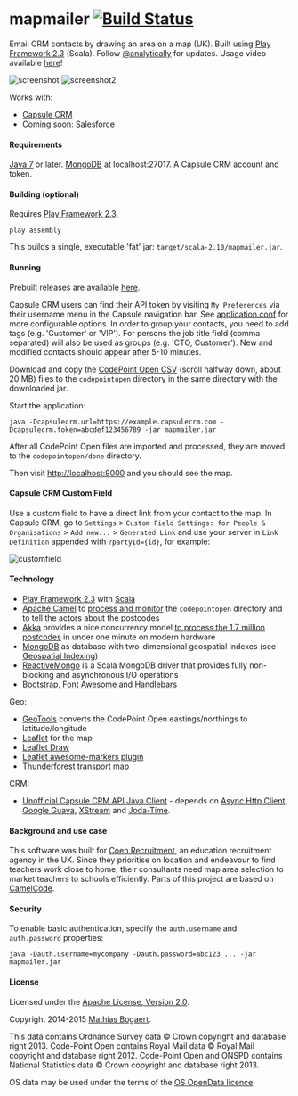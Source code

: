 mapmailer [![Build Status](https://travis-ci.org/analytically/mapmailer.svg?branch=master)](https://travis-ci.org/analytically/mapmailer)
=========

Email CRM contacts by drawing an area on a map (UK). Built using [Play Framework 2.3](http://www.playframework.org) (Scala).
Follow [@analytically](http://twitter.com/analytically) for updates. Usage video available [here](https://www.youtube.com/watch?v=KkWUCm6CSBM)!

![screenshot](screenshot.png)
![screenshot2](screenshot2.png)

Works with:
  - [Capsule CRM](http://www.capsulecrm.com/)
  - Coming soon: Salesforce

#### Requirements

[Java 7](http://java.com/en/download/index.jsp) or later. [MongoDB](http://www.mongodb.org) at localhost:27017. A Capsule CRM account and token.

#### Building (optional)

Requires [Play Framework 2.3](http://www.playframework.com/).

```
play assembly
```

This builds a single, executable 'fat' jar: `target/scala-2.10/mapmailer.jar`.

#### Running

Prebuilt releases are available [here](https://github.com/analytically/mapmailer/releases).

Capsule CRM users can find their API token by visiting `My Preferences` via their username menu in the Capsule navigation bar.
See [application.conf](conf/application.conf) for more configurable options. In order to group your contacts, you need to add tags
(e.g. 'Customer' or 'VIP'). For persons the job title field (comma separated) will also be used as groups (e.g. 'CTO, Customer').
New and modified contacts should appear after 5-10 minutes.

Download and copy the [CodePoint Open CSV](https://www.ordnancesurvey.co.uk/opendatadownload/products.html) (scroll halfway down, about 20 MB)
files to the `codepointopen` directory in the same directory with the downloaded jar.

Start the application:

```shell
java -Dcapsulecrm.url=https://example.capsulecrm.com -Dcapsulecrm.token=abcdef123456789 -jar mapmailer.jar
```

After all CodePoint Open files are imported and processed, they are moved to the `codepointopen/done` directory.

Then visit [http://localhost:9000](http://localhost:9000) and you should see the map.

#### Capsule CRM Custom Field

Use a custom field to have a direct link from your contact to the map. In Capsule CRM, go to `Settings` > `Custom Field Settings: for People & Organisations` > `Add new...` > `Generated Link` and use your server in `Link Definition` appended with `?partyId={id}`, for example:

![customfield](customfield.png)

#### Technology

* [Play Framework 2.3](http://www.playframework.org) with [Scala](http://www.scala-lang.org/)
* [Apache Camel](http://camel.apache.org) to [process and monitor](https://github.com/analytically/mapmailer/blob/master/app/Global.scala#L34) the `codepointopen` directory and to tell the actors about the postcodes
* [Akka](http://akka.io) provides a nice concurrency model [to process the 1.7 million postcodes](https://github.com/analytically/mapmailer/blob/master/app/actors/actors.scala#L41) in under one minute on modern hardware
* [MongoDB](http://www.mongodb.org) as database with two-dimensional geospatial indexes (see [Geospatial Indexing](http://www.mongodb.org/display/DOCS/Geospatial+Indexing))
* [ReactiveMongo](http://reactivemongo.org/) is a Scala MongoDB driver that provides fully non-blocking and asynchronous I/O operations
* [Bootstrap](http://getbootstrap.com/), [Font Awesome](http://fortawesome.github.com/Font-Awesome/) and [Handlebars](http://handlebarsjs.com/)

Geo:

* [GeoTools](http://www.geotools.org) converts the CodePoint Open eastings/northings to latitude/longitude
* [Leaflet](http://leafletjs.com/) for the map
* [Leaflet Draw](https://github.com/Leaflet/Leaflet.draw)
* [Leaflet awesome-markers plugin](https://github.com/lvoogdt/Leaflet.awesome-markers)
* [Thunderforest](http://www.thunderforest.com/) transport map

CRM:

* [Unofficial Capsule CRM API Java Client](https://github.com/analytically/capsulecrm-java) - depends on
  [Async Http Client](https://github.com/AsyncHttpClient/async-http-client), [Google Guava](https://code.google.com/p/guava-libraries/),
  [XStream](http://xstream.codehaus.org/) and [Joda-Time](http://www.joda.org/joda-time/).

#### Background and use case

This software was built for [Coen Recruitment](http://www.coen.co.uk/), an education recruitment agency in the UK. Since
they prioritise on location and endeavour to find teachers work close to home, their consultants need map area selection
to market teachers to schools efficiently. Parts of this project are based on [CamelCode](https://github.com/analytically/camelcode).

#### Security

To enable basic authentication, specify the `auth.username` and `auth.password` properties:

```shell
java -Dauth.username=mycompany -Dauth.password=abc123 ... -jar mapmailer.jar
```

#### License

Licensed under the [Apache License, Version 2.0](http://www.apache.org/licenses/LICENSE-2.0).

Copyright 2014-2015 [Mathias Bogaert](mailto:mathias.bogaert@gmail.com).

This data contains Ordnance Survey data &copy; Crown copyright and database right 2013. Code-Point Open contains
Royal Mail data &copy; Royal Mail copyright and database right 2012. Code-Point Open and ONSPD contains National Statistics
data &copy; Crown copyright and database right 2013.

OS data may be used under the terms of the [OS OpenData licence](http://www.ordnancesurvey.co.uk/oswebsite/docs/licences/os-opendata-licence.pdf).
